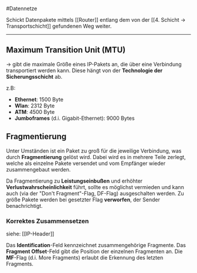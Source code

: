 #Datennetze 

Schickt Datenpakete mittels [[Router]] entlang dem von der [[4. Schicht -> Transportschicht]] gefundenen Weg weiter.

___

## Maximum Transition Unit (MTU)

-> gibt die maximale Größe eines IP-Pakets an, die über eine Verbindung transportiert werden kann. Diese hängt von der **Technologie der Sicherungsschicht** ab.

z.B:

- **Ethernet**: 1500 Byte
- **Wlan**: 2312 Byte
- **ATM**: 4500 Byte
- **Jumboframes** (d.i. Gigabit-Ethernet): 9000 Bytes


## Fragmentierung

Unter Umständen ist ein Paket zu groß für die jeweilige Verbindung, was durch **Fragmentierung** gelöst wird.
Dabei wird es in mehrere Teile zerlegt, welche als einzelne Pakete versendet und vom Empfänger wieder zusammengebaut werden.

Da Fragmentierung zu **Leistungseinbußen** und erhöhter **Verlustwahrscheinlichkeit** führt, sollte es möglichst vermieden und kann auch (via der "Don't Fragment"-Flag, DF-Flag) ausgeschalten werden. Zu größe Pakete werden bei gesetzter Flag **verworfen**, der Sender benachrichtigt.

### Korrektes Zusammensetzen

siehe: [[IP-Header]]

Das **Identification**-Feld kennzeichnet zusammengehörige Fragmente.
Das **Fragment Offset**-Feld gibt die Position der einzelnen Fragmenten an.
Die **MF**-Flag (d.i. More Fragments) erlaubt die Erkennung des letzten Fragments.

